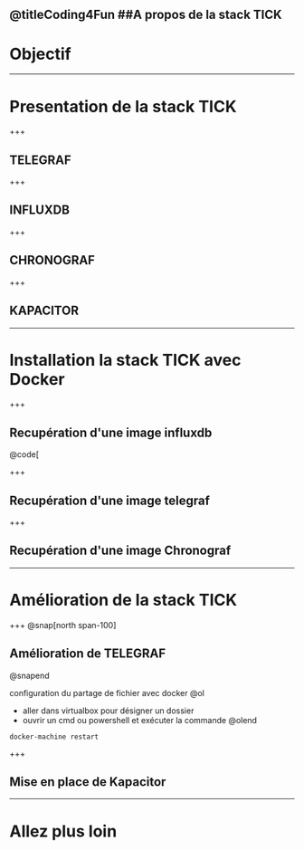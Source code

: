 @titleCoding4Fun
##A propos de la stack TICK
---
# Objectif
---
# Presentation de la stack TICK
+++
## TELEGRAF
+++
## INFLUXDB
+++
## CHRONOGRAF
+++
## KAPACITOR

---
# Installation la stack TICK avec Docker
+++
## Recupération d'une image influxdb
@code[

+++
## Recupération d'une image telegraf

+++
## Recupération d'une image Chronograf

---
# Amélioration de la stack TICK
+++
@snap[north span-100]
## Amélioration de TELEGRAF
@snapend

configuration du partage de fichier avec docker
@ol
- aller dans virtualbox pour désigner un dossier
- ouvrir un cmd ou powershell et exécuter la commande 
@olend
```
docker-machine restart
```
+++
## Mise en place de Kapacitor
---
# Allez plus loin
